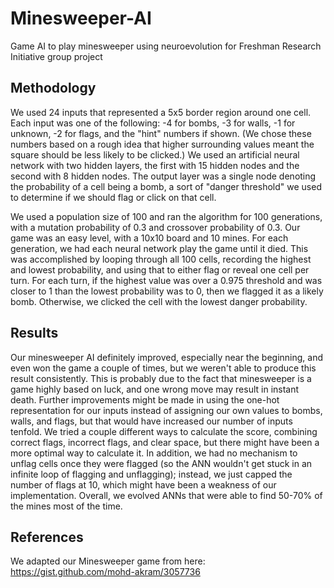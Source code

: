 # Minesweeper-AI
Game AI to play minesweeper using neuroevolution for Freshman Research Initiative group project

## Methodology
We used 24 inputs that represented a 5x5 border region around one cell. Each input was one of the following: -4 for bombs, -3 for walls, -1 for unknown, -2 for flags, and the "hint" numbers if shown. (We chose these numbers based on a rough idea that higher surrounding values meant the square should be less likely to be clicked.) We used an artificial neural network with two hidden layers, the first with 15 hidden nodes and the second with 8 hidden nodes. The output layer was a single node denoting the probability of a cell being a bomb, a sort of "danger threshold" we used to determine if we should flag or click on that cell.

We used a population size of 100 and ran the algorithm for 100 generations, with a mutation probability of 0.3 and crossover probability of 0.3. Our game was an easy level, with a 10x10 board and 10 mines. For each generation, we had each neural network play the game until it died. This was accomplished by looping through all 100 cells, recording the highest and lowest probability, and using that to either flag or reveal one cell per turn. For each turn, if the highest value was over a 0.975 threshold and was closer to 1 than the lowest probability was to 0, then we flagged it as a likely bomb. Otherwise, we clicked the cell with the lowest danger probability. 

## Results
Our minesweeper AI definitely improved, especially near the beginning, and even won the game a couple of times, but we weren't able to produce this result consistently. This is probably due to the fact that minesweeper is a game highly based on luck, and one wrong move may result in instant death. Further improvements might be made in using the one-hot representation for our inputs instead of assigning our own values to bombs, walls, and flags, but that would have increased our number of inputs tenfold. We tried a couple different ways to calculate the score, combining correct flags, incorrect flags, and clear space, but there might have been a more optimal way to calculate it. In addition, we had no mechanism to unflag cells once they were flagged (so the ANN wouldn't get stuck in an infinite loop of flagging and unflagging); instead, we just capped the number of flags at 10, which might have been a weakness of our implementation. Overall, we evolved ANNs that were able to find 50-70% of the mines most of the time.

## References
We adapted our Minesweeper game from here: https://gist.github.com/mohd-akram/3057736
